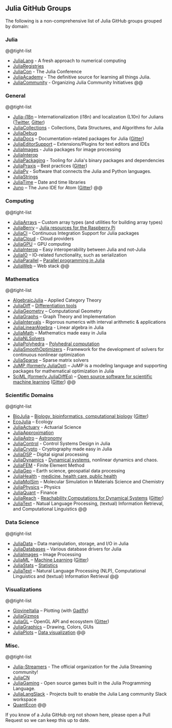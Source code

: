 ## Julia GitHub Groups

The following is a non-comprehensive list of Julia GitHub groups grouped by domain:

### Julia

@@tight-list
* [JuliaLang](https://github.com/JuliaLang) - A fresh approach to numerical computing
* [JuliaRegistries](https://github.com/JuliaRegistries)
* [JuliaCon](https://github.com/JuliaCon) - The Julia Conference
* [JuliaAcademy](https://github.com/JuliaAcademy) - The definitive source for learning all things Julia.
* [JuliaCommunity](https://github.com/JuliaCommunity) - Organizing Julia Community Initiatives
@@

### General

@@tight-list
* [Julia-i18n](https://github.com/Julia-i18n) – Internationalization (i18n) and localization (L10n) for Julians ([Twitter](https://twitter.com/julia_i18n), [Gitter](https://gitter.im/Julia-i18n/julia-i18n))
* [JuliaCollections](https://github.com/JuliaCollections) - Collections, Data Structures, and Algorithms for Julia
* [JuliaDebug](https://github.com/JuliaDebug)
* [JuliaDocs](https://github.com/juliadocs) – Documentation-related packages for Julia ([Gitter](https://gitter.im/juliadocs/users))
* [JuliaEditorSupport](https://github.com/JuliaEditorSupport) – Extensions/Plugins for text editors and IDEs
* [JuliaImages](https://github.com/JuliaImages) - Julia packages for image processing
* [JuliaInterop](https://github.com/JuliaInterop)
* [JuliaPackaging](https://github.com/JuliaPackaging) - Tooling for Julia's binary packages and dependencies
* [JuliaPraxis](https://github.com/JuliaPraxis) – Best practices ([Gitter](https://gitter.im/JuliaPraxis))
* [JuliaPy](https://github.com/JuliaPy) - Software that connects the Julia and Python languages.
* [JuliaStrings](https://github.com/JuliaStrings)
* [JuliaTime](https://github.com/JuliaTime) – Date and time libraries
* [Juno](https://github.com/JunoLab) – The Juno IDE for Atom ([Gitter](https://gitter.im/JunoLab/Juno))
@@

### Computing

@@tight-list
* [JuliaArrays](https://github.com/JuliaArrays) – Custom array types (and utilities for building array types)
* [JuliaBerry](https://github.com/JuliaBerry) – [Julia resources for the Raspberry Pi](https://juliaberry.github.io/)
* [JuliaCI](https://github.com/JuliaCI) – Continuous Integration Support for Julia packages
* [JuliaCloud](https://github.com/juliacloud) - Cloud providers
* [JuliaGPU](https://github.com/JuliaGPU) – GPU computing
* [JuliaInterop](https://github.com/JuliaInterop) – Easy interoperability between Julia and not-Julia
* [JuliaIO](https://github.com/JuliaIO) – IO-related functionality, such as serialization
* [JuliaParallel](https://github.com/JuliaParallel) – [Parallel programming in Julia](https://github.com/JuliaParallel)
* [JuliaWeb](https://github.com/JuliaWeb) – Web stack
@@

### Mathematics

@@tight-list
* [AlgebraicJulia](https://github.com/AlgebraicJulia) – Applied Category Theory
* [JuliaDiff](https://github.com/JuliaDiff/) – [Differentiation tools](https://www.juliadiff.org/)
* [JuliaGeometry](https://github.com/JuliaGeometry) – Computational Geometry
* [JuliaGraphs](https://github.com/JuliaGraphs) – Graph Theory and Implementation
* [JuliaIntervals](https://github.com/JuliaIntervals) - Rigorous numerics with interval arithmetic & applications
* [JuliaLinearAlgebra](https://github.com/JuliaLinearAlgebra) - Linear algebra in Julia
* [JuliaMath](https://github.com/JuliaMath) – Mathematics made easy in Julia
* [JuliaNLSolvers](https://github.com/JuliaNLSolvers)
* [JuliaPolyhedra](https://github.com/JuliaPolyhedra) – [Polyhedral computation](https://juliapolyhedra.github.io/)
* [JuliaSmoothOptimizers](https://github.com/JuliaSmoothOptimizers) - Framework for the development of solvers for continuous nonlinear optimization
* [JuliaSparse](https://github.com/JuliaSparse) – Sparse matrix solvers
* [JuMP (formerly JuliaOpt)](http://jump.dev) – JuMP is a modeling language and supporting packages for mathematical optimization in Julia
* [SciML (formerly JuliaDiffEq)](https://github.com/SciML) – [Open source software for scientific machine learning](https://sciml.ai) ([Gitter](https://gitter.im/JuliaDiffEq/Lobby))
@@

### Scientific Domains

@@tight-list
* [BioJulia](https://github.com/BioJulia) – [Biology, bioinformatics, computational biology](https://biojulia.net) ([Gitter](https://gitter.im/BioJulia/home))
* [EcoJulia](https://github.com/EcoJulia) – Ecology
* [JuliaActuary](https://github.com/JuliaActuary) - Actuarial Science
* [JuliaApproximation](https://github.com/JuliaApproximation)
* [JuliaAstro](https://github.com/JuliaAstro) – [Astronomy](https://juliaastro.github.io/)
* [JuliaControl](https://github.com/JuliaControl) - Control Systems Design in Julia
* [JuliaCrypto](https://github.com/JuliaCrypto) - Cryptography made easy in Julia
* [JuliaDSP](https://github.com/JuliaDSP) – Digital signal processing
* [JuliaDynamics](https://github.com/JuliaDynamics) - [Dynamical systems](https://juliadynamics.github.io/DynamicalSystems.jl/latest/), nonlinear dynamics and chaos.
* [JuliaFEM](https://github.com/JuliaFEM) -  Finite Element Method
* [JuliaGeo](https://github.com/JuliaGeo) – Earth science, geospatial data processing
* [JuliaHealth](https://github.com/JuliaHealth) - [medicine, health care, public health](https://juliahealth.org/)
* [JuliaMolSim](https://github.com/JuliaMolSim) – Molecular Simulation in Materials Science and Chemistry
* [JuliaPhysics](https://github.com/JuliaPhysics) – Physics
* [JuliaQuant](https://github.com/JuliaQuant) – Finance
* [JuliaReach](https://github.com/JuliaReach) - [Reachability Computations for Dynamical Systems](https://juliareach.github.io/JuliaReach-website/) ([Gitter](https://gitter.im/JuliaReach/Lobby))
* [JuliaText](https://github.com/JuliaText) - Natual Language Processing, (textual) Information Retrieval, and Computational Linguistics
@@

### Data Science

@@tight-list
* [JuliaData](https://github.com/JuliaData) – Data manipulation, storage, and I/O in Julia
* [JuliaDatabases](https://github.com/JuliaDatabases) – Various database drivers for Julia
* [JuliaImages](https://github.com/JuliaImages) – Image Processing
* [JuliaML](https://github.com/JuliaML) – [Machine Learning](https://juliaml.github.io/) ([Gitter](https://gitter.im/JuliaML/chat))
* [JuliaStats](https://github.com/JuliaStats) – [Statistics](https://juliastats.github.io/)
* [JuliaText](https://github.com/JuliaText) – Natural Language Processing (NLP), Computational Linguistics and (textual) Information Retrieval
@@

### Visualizations

@@tight-list
* [GiovineItalia](https://github.com/GiovineItalia) – Plotting (with [Gadfly](https://github.com/GiovineItalia/Gadfly.jl))
* [JuliaGizmos](https://github.com/JuliaGizmos)
* [JuliaGL](https://github.com/JuliaGL) – OpenGL API and ecosystem ([Gitter](https://gitter.im/JuliaGL/meta))
* [JuliaGraphics](https://github.com/JuliaGraphics) – Drawing, Colors, GUIs
* [JuliaPlots](https://github.com/JuliaPlots) – [Data visualization](https://juliaplots.github.io/)
@@


### Misc.
@@tight-list
* [Julia-Streamers](https://github.com/Julia-Streamers) - The official organization for the Julia Streaming community!
* [JuliaCN](https://github.com/JuliaCN)
* [JuliaGaming](https://github.com/JuliaGaming) - Open source games built in the Julia Programming Language.
* [JuliaLangSlack](https://github.com/JuliaLangSlack) - Projects built to enable the Julia Lang community Slack workspace
* [QuantEcon](https://github.com/QuantEcon)
@@


If you know of a Julia GitHub org not shown here, please open a Pull Request so we can keep this up to date.
